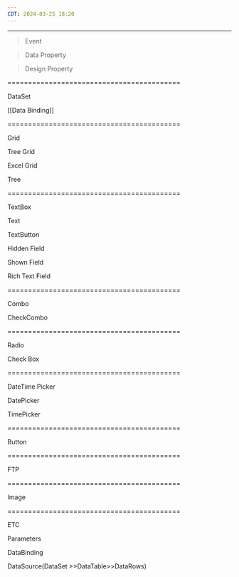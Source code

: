 ```yaml
---
CDT: 2024-03-25 18:20
---
```

---

> Event

> Data Property

> Design Property

==========================================

DataSet

[[Data Binding]]

==========================================

Grid

Tree Grid

Excel Grid

Tree

==========================================

TextBox

Text

TextButton

Hidden Field

Shown Field

Rich Text Field

==========================================

Combo

CheckCombo

==========================================

Radio

Check Box

==========================================

DateTime Picker

DatePicker

TimePicker

==========================================

Button

==========================================

FTP

==========================================

Image

==========================================

ETC

Parameters

DataBinding

DataSource(DataSet >>DataTable>>DataRows)